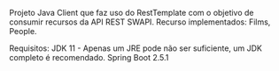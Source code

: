 Projeto Java Client que faz uso do RestTemplate com o objetivo de consumir recursos da API REST SWAPI.
Recurso implementados:
Films, People.

Requisitos:
JDK 11 - Apenas um JRE pode não ser suficiente, um JDK completo é recomendado.
Spring Boot 2.5.1
